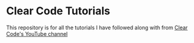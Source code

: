 # Clear Code Tutorials

This repository is for all the tutorials I have followed along with from [Clear Code's YouTube channel](https://www.youtube.com/@ClearCode)
